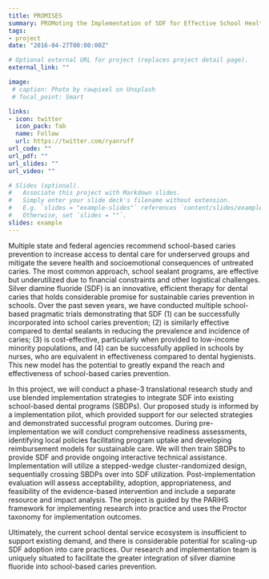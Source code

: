 ```yaml
---
title: PROMISES
summary: PROMoting the Implementation of SDF for Effective School Health
tags:
- project
date: "2016-04-27T00:00:00Z"

# Optional external URL for project (replaces project detail page).
external_link: ""

image:
 # caption: Photo by rawpixel on Unsplash
 # focal_point: Smart

links:
- icon: twitter
  icon_pack: fab
  name: Follow
  url: https://twitter.com/ryanruff
url_code: ""
url_pdf: ""
url_slides: ""
url_video: ""

# Slides (optional).
#   Associate this project with Markdown slides.
#   Simply enter your slide deck's filename without extension.
#   E.g. `slides = "example-slides"` references `content/slides/example-slides.md`.
#   Otherwise, set `slides = ""`.
slides: example
---
```


Multiple state and federal agencies recommend school-based caries prevention to increase access to dental care for underserved groups and mitigate the severe health and socioemotional consequences of untreated caries. The most common approach, school sealant programs, are effective but underutilized due to financial constraints and other logistical challenges. Silver diamine fluoride (SDF) is an innovative, efficient therapy for dental caries that holds considerable promise for sustainable caries prevention in schools. Over the past seven years, we have conducted multiple school-based pragmatic trials demonstrating that SDF (1) can be successfully incorporated into school caries prevention; (2) is similarly effective compared to dental sealants in reducing the prevalence and incidence of caries; (3) is cost-effective, particularly when provided to low-income minority populations, and (4) can be successfully applied in schools by nurses, who are equivalent in effectiveness compared to dental hygienists. This new model has the potential to greatly expand the reach and effectiveness of school-based caries prevention. 

In this project, we will conduct a phase-3 translational research study and use blended implementation strategies to integrate SDF into existing school-based dental programs (SBDPs). Our proposed study is informed by a implementation pilot, which provided support for our selected strategies and demonstrated successful program outcomes. During pre-implementation we will conduct comprehensive readiness assessments, identifying local policies facilitating program uptake and developing reimbursement models for sustainable care. We will then train SBDPs to provide SDF and provide ongoing interactive technical assistance. Implementation will utilize a stepped-wedge cluster-randomized design, sequentially crossing SBDPs over into SDF utilization. Post-implementation evaluation will assess acceptability, adoption, appropriateness, and feasibility of the evidence-based intervention and include a separate resource and impact analysis. The project is guided by the PARiHS framework for implementing research into practice and uses the Proctor taxonomy for implementation outcomes. 

Ultimately, the current school dental service ecosystem is insufficient to support existing demand, and there is considerable potential for scaling-up SDF adoption into care practices. Our research and implementation team is uniquely situated to facilitate the greater integration of silver diamine fluoride into school-based caries prevention.



